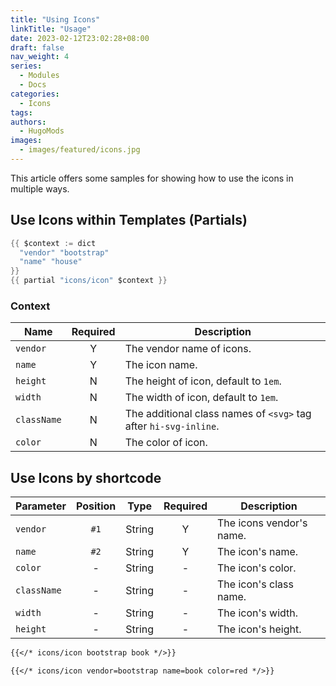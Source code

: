 ```yaml
---
title: "Using Icons"
linkTitle: "Usage"
date: 2023-02-12T23:02:28+08:00
draft: false
nav_weight: 4
series:
  - Modules
  - Docs
categories:
  - Icons
tags:
authors:
  - HugoMods
images:
  - images/featured/icons.jpg
---
```


This article offers some samples for showing how to use the icons in multiple ways.

<!--more-->

## Use Icons within Templates (Partials)

```go
{{ $context := dict
  "vendor" "bootstrap"
  "name" "house"
}}
{{ partial "icons/icon" $context }}
```

### Context

| Name        | Required | Description                                                      |
| ----------- | :------: | ---------------------------------------------------------------- |
| `vendor`    |    Y     | The vendor name of icons.                                        |
| `name`      |    Y     | The icon name.                                                   |
| `height`    |    N     | The height of icon, default to `1em`.                            |
| `width`     |    N     | The width of icon, default to `1em`.                             |
| `className` |    N     | The additional class names of `<svg>` tag after `hi-svg-inline`. |
| `color`     |    N     | The color of icon.                                               |

## Use Icons by shortcode

| Parameter   | Position |  Type  | Required | Description              |
| ----------- | :------: | :----: | :------: | ------------------------ |
| `vendor`    |   `#1`   | String |    Y     | The icons vendor's name. |
| `name`      |   `#2`   | String |    Y     | The icon's name.         |
| `color`     |    -     | String |    -     | The icon's color.        |
| `className` |    -     | String |    -     | The icon's class name.   |
| `width`     |    -     | String |    -     | The icon's width.        |
| `height`    |    -     | String |    -     | The icon's height.     |

```markdown
{{</* icons/icon bootstrap book */>}}
```

```markdown
{{</* icons/icon vendor=bootstrap name=book color=red */>}}
```
